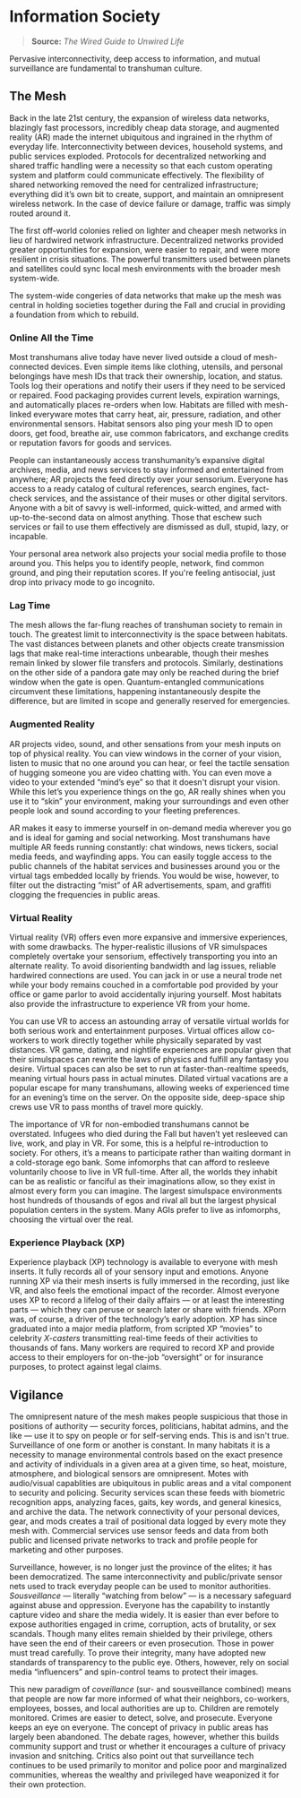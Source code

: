# Information Society

> **Source:** _The Wired Guide to Unwired Life_

Pervasive interconnectivity, deep access to information, and mutual surveillance are fundamental to transhuman culture.

## The Mesh

Back in the late 21st century, the expansion of wireless data networks, blazingly fast processors, incredibly cheap data storage, and augmented reality (AR) made the internet ubiquitous and ingrained in the rhythm of everyday life. Interconnectivity between devices, household systems, and public services exploded. Protocols for decentralized networking and shared traffic handling were a necessity so that each custom operating system and platform could communicate effectively. The flexibility of shared networking removed the need for centralized infrastructure; everything did it’s own bit to create, support, and maintain an omnipresent wireless network. In the case of device failure or damage, traffic was simply routed around it.

The first off-world colonies relied on lighter and cheaper mesh networks in lieu of hardwired network infrastructure. Decentralized networks provided greater opportunities for expansion, were easier to repair, and were more resilient in crisis situations. The powerful transmitters used between planets and satellites could sync local mesh environments with the broader mesh system-wide.

The system-wide congeries of data networks that make up the mesh was central in holding societies together during the Fall and crucial in providing a foundation from which to rebuild.

### Online All the Time

Most transhumans alive today have never lived outside a cloud of mesh-connected devices. Even simple items like clothing, utensils, and personal belongings have mesh IDs that track their ownership, location, and status. Tools log their operations and notify their users if they need to be serviced or repaired. Food packaging provides current levels, expiration warnings, and automatically places re-orders when low. Habitats are filled with mesh-linked everyware motes that carry heat, air, pressure, radiation, and other environmental sensors. Habitat sensors also ping your mesh ID to open doors, get food, breathe air, use common fabricators, and exchange credits or reputation favors for goods and services.

People can instantaneously access transhumanity’s expansive digital archives, media, and news services to stay informed and entertained from anywhere; AR projects the feed directly over your sensorium. Everyone has access to a ready catalog of cultural references, search engines, fact-check services, and the assistance of their muses or other digital servitors. Anyone with a bit of savvy is well-informed, quick-witted, and armed with up-to-the-second data on almost anything. Those that eschew such services or fail to use them effectively are dismissed as dull, stupid, lazy, or incapable.

Your personal area network also projects your social media profile to those around you. This helps you to identify people, network, find common ground, and ping their reputation scores. If you're feeling antisocial, just drop into privacy mode to go incognito.

### Lag Time

The mesh allows the far-flung reaches of transhuman society to remain in touch. The greatest limit to interconnectivity is the space between habitats. The vast distances between planets and other objects create transmission lags that make real-time interactions unbearable, though their meshes remain linked by slower file transfers and protocols. Similarly, destinations on the other side of a pandora gate may only be reached during the brief window when the gate is open. Quantum-entangled communications circumvent these limitations, happening instantaneously despite the difference, but are limited in scope and generally reserved for emergencies.

### Augmented Reality

AR projects video, sound, and other sensations from your mesh inputs on top of physical reality. You can view windows in the corner of your vision, listen to music that no one around you can hear, or feel the tactile sensation of hugging someone you are video chatting with. You can even move a video to your extended “mind’s eye” so that it doesn't disrupt your vision. While this let’s you experience things on the go, AR really shines when you use it to “skin” your environment, making your surroundings and even other people look and sound according to your fleeting preferences.

AR makes it easy to immerse yourself in on-demand media wherever you go and is ideal for gaming and social networking. Most transhumans have multiple AR feeds running constantly: chat windows, news tickers, social media feeds, and wayfinding apps. You can easily toggle access to the public channels of the habitat services and businesses around you or the virtual tags embedded locally by friends. You would be wise, however, to filter out the distracting “mist” of AR advertisements, spam, and graffiti clogging the frequencies in public areas.

### Virtual Reality

Virtual reality (VR) offers even more expansive and immersive experiences, with some drawbacks. The hyper-realistic illusions of VR simulspaces completely overtake your sensorium, effectively transporting you into an alternate reality. To avoid disorienting bandwidth and lag issues, reliable hardwired connections are used. You can jack in or use a neural trode net while your body remains couched in a comfortable pod provided by your office or game parlor to avoid accidentally injuring yourself. Most habitats also provide the infrastructure to experience VR from your home.

You can use VR to access an astounding array of versatile virtual worlds for both serious work and entertainment purposes. Virtual offices allow co-workers to work directly together while physically separated by vast distances. VR game, dating, and nightlife experiences are popular given that their simulspaces can rewrite the laws of physics and fulfill any fantasy you desire. Virtual spaces can also be set to run at faster-than-realtime speeds, meaning virtual hours pass in actual minutes. Dilated virtual vacations are a popular escape for many transhumans, allowing weeks of experienced time for an evening’s time on the server. On the opposite side, deep-space ship crews use VR to pass months of travel more quickly.

The importance of VR for non-embodied transhumans cannot be overstated. Infugees who died during the Fall but haven’t yet resleeved can live, work, and play in VR. For some, this is a helpful re-introduction to society. For others, it’s a means to participate rather than waiting dormant in a cold-storage ego bank. Some infomorphs that can afford to resleeve voluntarily choose to live in VR full-time. After all, the worlds they inhabit can be as realistic or fanciful as their imaginations allow, so they exist in almost every form you can imagine. The largest simulspace environments host hundreds of thousands of egos and rival all but the largest physical population centers in the system. Many AGIs prefer to live as infomorphs, choosing the virtual over the real.

### Experience Playback (XP)

Experience playback (XP) technology is available to everyone with mesh inserts. It fully records all of your sensory input and emotions. Anyone running XP via their mesh inserts is fully immersed in the recording, just like VR, and also feels the emotional impact of the recorder. Almost everyone uses XP to record a lifelog of their daily affairs — or at least the interesting parts — which they can peruse or search later or share with friends. XPorn was, of course, a driver of the technology’s early adoption. XP has since graduated into a major media platform, from scripted XP “movies” to celebrity _X-casters_ transmitting real-time feeds of their activities to thousands of fans. Many workers are required to record XP and provide access to their employers for on-the-job “oversight” or for insurance purposes, to protect against legal claims.

## Vigilance

The omnipresent nature of the mesh makes people suspicious that those in positions of authority — security forces, politicians, habitat admins, and the like — use it to spy on people or for self-serving ends. This is and isn't true. Surveillance of one form or another is constant. In many habitats it is a necessity to manage environmental controls based on the exact presence and activity of individuals in a given area at a given time, so heat, moisture, atmosphere, and biological sensors are omnipresent. Motes with audio/visual capablities are ubiquitous in public areas and a vital component to security and policing. Security services scan these feeds with biometric recognition apps, analyzing faces, gaits, key words, and general kinesics, and archive the data. The network connectivity of your personal devices, gear, and mods creates a trail of positional data logged by every mote they mesh with. Commercial services use sensor feeds and data from both public and licensed private networks to track and profile people for marketing and other purposes.

Surveillance, however, is no longer just the province of the elites; it has been democratized. The same interconnectivity and public/private sensor nets used to track everyday people can be used to monitor authorities. _Sousveillance_ — literally “watching from below” — is a necessary safeguard against abuse and oppression. Everyone has the capability to instantly capture video and share the media widely. It is easier than ever before to expose authorities engaged in crime, corruption, acts of brutality, or sex scandals. Though many elites remain shielded by their privilege, others have seen the end of their careers or even prosecution. Those in power must tread carefully. To prove their integrity, many have adopted new standards of transparency to the public eye. Others, however, rely on social media “influencers” and spin-control teams to protect their images.

This new paradigm of _coveillance_ (sur- and sousveillance combined) means that people are now far more informed of what their neighbors, co-workers, employees, bosses, and local authorities are up to. Children are remotely monitored. Crimes are easier to detect, solve, and prosecute. Everyone keeps an eye on everyone. The concept of privacy in public areas has largely been abandoned. The debate rages, however, whether this builds community support and trust or whether it encourages a culture of privacy invasion and snitching. Critics also point out that surveillance tech continues to be used primarily to monitor and police poor and marginalized communities, whereas the wealthy and privileged have weaponized it for their own protection.
